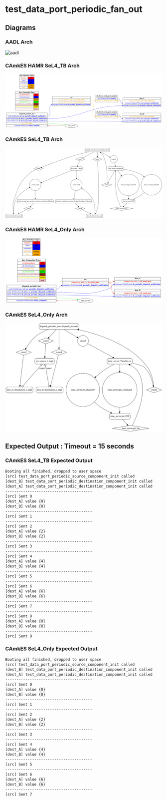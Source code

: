 # test_data_port_periodic_fan_out

## Diagrams

### AADL Arch
  ![aadl](diagrams/aadl-arch.png)

### CAmkES HAMR SeL4_TB Arch
  ![SeL4_TB](diagrams/CAmkES-HAMR-arch-SeL4_TB.svg)

### CAmkES SeL4_TB Arch
  ![SeL4_TB](diagrams/CAmkES-arch-SeL4_TB.svg)

### CAmkES HAMR SeL4_Only Arch
  ![SeL4_Only](diagrams/CAmkES-HAMR-arch-SeL4_Only.svg)

### CAmkES SeL4_Only Arch
  ![SeL4_Only](diagrams/CAmkES-arch-SeL4_Only.svg)

## Expected Output : Timeout = 15 seconds

  ### CAmkES SeL4_TB Expected Output
    Booting all finished, dropped to user space
    [src] test_data_port_periodic_source_component_init called
    [dest_B] test_data_port_periodic_destination_component_init called
    [dest_A] test_data_port_periodic_destination_component_init called
    ---------------------------------------
    [src] Sent 0
    [dest_A] value {0}
    [dest_B] value {0}
    ---------------------------------------
    [src] Sent 1
    ---------------------------------------
    [src] Sent 2
    [dest_A] value {2}
    [dest_B] value {2}
    ---------------------------------------
    [src] Sent 3
    ---------------------------------------
    [src] Sent 4
    [dest_A] value {4}
    [dest_B] value {4}
    ---------------------------------------
    [src] Sent 5
    ---------------------------------------
    [src] Sent 6
    [dest_A] value {6}
    [dest_B] value {6}
    ---------------------------------------
    [src] Sent 7
    ---------------------------------------
    [src] Sent 8
    [dest_A] value {8}
    [dest_B] value {8}
    ---------------------------------------
    [src] Sent 9


  ### CAmkES SeL4_Only Expected Output
    Booting all finished, dropped to user space
    [src] test_data_port_periodic_source_component_init called
    [dest_B] test_data_port_periodic_destination_component_init called
    [dest_A] test_data_port_periodic_destination_component_init called
    ---------------------------------------
    [src] Sent 0
    [dest_A] value {0}
    [dest_B] value {0}
    ---------------------------------------
    [src] Sent 1
    ---------------------------------------
    [src] Sent 2
    [dest_A] value {2}
    [dest_B] value {2}
    ---------------------------------------
    [src] Sent 3
    ---------------------------------------
    [src] Sent 4
    [dest_A] value {4}
    [dest_B] value {4}
    ---------------------------------------
    [src] Sent 5
    ---------------------------------------
    [src] Sent 6
    [dest_A] value {6}
    [dest_B] value {6}
    ---------------------------------------
    [src] Sent 7

